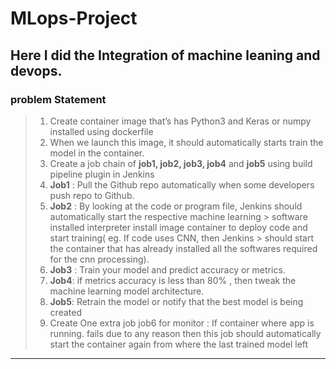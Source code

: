 # MLops-Project
## Here I did the Integration of machine leaning and devops.
### problem Statement

> 1. Create container image that’s has Python3 and Keras or numpy  installed  using dockerfile 
> 2. When we launch this image, it should automatically starts train the model in the container.
> 3. Create a job chain of **job1, job2, job3, job4** and **job5** using build pipeline plugin in Jenkins 
> 4.  **Job1** : Pull  the Github repo automatically when some developers push repo to Github.
> 5.  **Job2** : By looking at the code or program file, Jenkins should automatically start the respective machine learning      > software installed interpreter install image container to deploy code  and start training( eg. If code uses CNN, then Jenkins      > should start the container that has already installed all the softwares required for the cnn processing).
> 6. **Job3** : Train your model and predict accuracy or metrics.
> 7. **Job4**: if metrics accuracy is less than 80%  , then tweak the machine learning model architecture.
> 8. **Job5**: Retrain the model or notify that the best model is being created
> 9. Create One extra job job6 for monitor : If container where app is running. fails due to any reason then this job should 
> automatically start the container again from where the last trained model left
---
